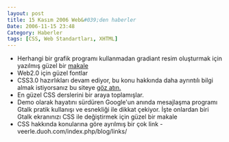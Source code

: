 ```yaml
---
layout: post
title: 15 Kasım 2006 Web&#039;den haberler
Date: 2006-11-15 23:48
Category: Haberler
tags: [CSS, Web Standartları, XHTML]
---
```


-   Herhangi bir grafik programı kullanmadan gradiant resim oluşturmak
    için yazılmış güzel bir [makale][]
-   Web2.0 için güzel fontlar
-   CSS3.0 hazırlıkları devam ediyor, bu konu hakkında daha ayrıntılı
    bilgi almak istiyorsanız bu siteye [göz atın.][]
-   En güzel CSS derslerini bir araya toplamışlar.
-   Demo olarak hayatını sürdüren Google'un anında mesajlaşma programı
    Gtalk pratik kullanışı ve esnekliği ile dikkat çekiyor. İşte
    onlardan biri Gtalk ekranınızı CSS ile değiştirmek için güzel bir makale
-   CSS hakkında konularına göre ayrılmış bir çok link - veerle.duoh.com/index.php/blog/links/


  [makale]: http://alistapart.com/articles/supereasyblendys
  [göz atın.]: http://www.css3.info/
